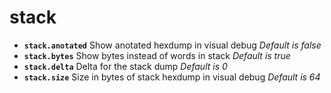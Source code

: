 <!-- TITLE: stack -->

# stack

- **`stack.anotated`** Show anotated hexdump in visual debug _Default is false_
- **`stack.bytes`** Show bytes instead of words in stack _Default is true_
- **`stack.delta`** Delta for the stack dump _Default is 0_
- **`stack.size`** Size in bytes of stack hexdump in visual debug _Default is 64_